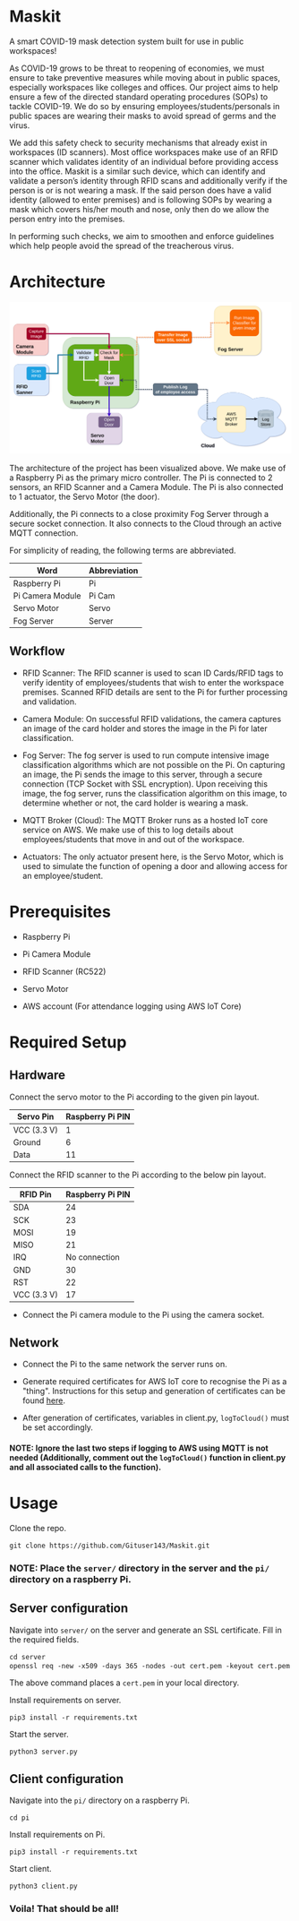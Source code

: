 Maskit
======

A smart COVID-19 mask detection system built for use in public workspaces!

As COVID-19 grows to be threat to reopening of economies, we must ensure to take preventive measures while moving about in public spaces, especially workspaces like colleges and offices. Our project aims to help ensure a few of the directed standard operating procedures (SOPs) to tackle COVID-19. We do so by ensuring employees/students/personals in public spaces are wearing their masks to avoid spread of germs and the virus.

We add this safety check to security mechanisms that already exist in workspaces (ID scanners). Most office workspaces make use of an RFID scanner which validates identity of an individual before providing access into the office. Maskit is a similar such device, which can identify and validate a person’s identity through RFID scans and additionally verify if the person is or is not wearing a mask. If the said person does have a valid identity (allowed to enter premises) and is following SOPs by wearing a mask which covers his/her mouth and nose, only then do we allow the person entry into the premises.

In performing such checks, we aim to smoothen and enforce guidelines which help people avoid the spread of the treacherous virus.

Architecture
============

![arch](images/arch.png)

The architecture of the project has been visualized above. We make use of a Raspberry Pi as the primary micro controller. The Pi is connected to 2 sensors, an RFID Scanner and a Camera Module. The Pi is also connected to 1 actuator, the Servo Motor (the door).

Additionally, the Pi connects to a close proximity Fog Server through a secure socket connection. It also connects to the Cloud through an active MQTT connection.

For simplicity of reading, the following terms are abbreviated.

| Word             | Abbreviation |
|------------------|--------------|
| Raspberry Pi     | Pi           |
| Pi Camera Module | Pi Cam       |
| Servo Motor      | Servo        |
| Fog Server       | Server       |

Workflow
--------

-	RFID Scanner: The RFID scanner is used to scan ID Cards/RFID tags to verify identity of employees/students that wish to enter the workspace premises. Scanned RFID details are sent to the Pi for further processing and validation.

-	Camera Module: On successful RFID validations, the camera captures an image of the card holder and stores the image in the Pi for later classification.

-	Fog Server: The fog server is used to run compute intensive image classification algorithms which are not possible on the Pi. On capturing an image, the Pi sends the image to this server, through a secure connection (TCP Socket with SSL encryption). Upon receiving this image, the fog server, runs the classification algorithm on this image, to determine whether or not, the card holder is wearing a mask.

-	MQTT Broker (Cloud): The MQTT Broker runs as a hosted IoT core service on AWS. We make use of this to log details about employees/students that move in and out of the workspace.

-	Actuators: The only actuator present here, is the Servo Motor, which is used to simulate the function of opening a door and allowing access for an employee/student.

Prerequisites
=============

-	Raspberry Pi

-	Pi Camera Module

-	RFID Scanner (RC522)

-	Servo Motor

-	AWS account (For attendance logging using AWS IoT Core)

Required Setup
==============

Hardware
--------

Connect the servo motor to the Pi according to the given pin layout.

| Servo Pin   | Raspberry Pi PIN |
|-------------|------------------|
| VCC (3.3 V) | 1                |
| Ground      | 6                |
| Data        | 11               |

Connect the RFID scanner to the Pi according to the below pin layout.

| RFID Pin    | Raspberry Pi PIN |
|-------------|------------------|
| SDA         | 24               |
| SCK         | 23               |
| MOSI        | 19               |
| MISO        | 21               |
| IRQ         | No connection    |
| GND         | 30               |
| RST         | 22               |
| VCC (3.3 V) | 17               |

-	Connect the Pi camera module to the Pi using the camera socket.

Network
-------

-	Connect the Pi to the same network the server runs on.

-	Generate required certificates for AWS IoT core to recognise the Pi as a "thing". Instructions for this setup and generation of certificates can be found [here](https://youtu.be/kPLafcrng-c).

-	After generation of certificates, variables in client.py, `logToCloud()` must be set accordingly.

#### NOTE: Ignore the last two steps if logging to AWS using MQTT is not needed (Additionally, comment out the `logToCloud()` function in client.py and all associated calls to the function).

Usage
=====

Clone the repo.

```
git clone https://github.com/Gituser143/Maskit.git
```

### NOTE: Place the `server/` directory in the server and the `pi/` directory on a raspberry Pi.

Server configuration
--------------------

Navigate into `server/` on the server and generate an SSL certificate. Fill in the required fields.

```
cd server
openssl req -new -x509 -days 365 -nodes -out cert.pem -keyout cert.pem
```

The above command places a `cert.pem` in your local directory.

Install requirements on server.

```
pip3 install -r requirements.txt
```

Start the server.

```
python3 server.py
```

Client configuration
--------------------

Navigate into the `pi/` directory on a raspberry Pi.

```
cd pi
```

Install requirements on Pi.

```
pip3 install -r requirements.txt
```

Start client.

```
python3 client.py
```

### Voila! That should be all!

<!-- Credits
=======

-   [Chandrika Deb](https://github.com/chandrikadeb7) for the brilliant [Face Mask Detection](https://github.com/chandrikadeb7/Face-Mask-Detection) system.

-   [Rishab Kattimani](https://github.com/RishabKattimani) for the awesome [YouTube video](https://youtu.be/kPLafcrng-c) explaining a use case of AWS IoT core with Raspberry Pi. -->
